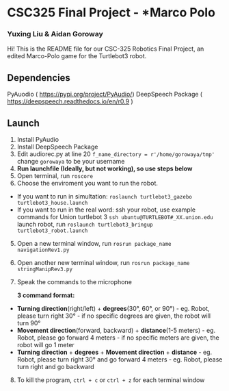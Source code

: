 ﻿# CSC325 Final Project - *Marco Polo
### Yuxing Liu & Aidan Goroway


Hi! This is the README file for our CSC-325 Robotics Final Project, an edited Marco-Polo game for the Turtlebot3 robot. 

## Dependencies
PyAuodio ( https://pypi.org/project/PyAudio/)
DeepSpeech Package ( https://deepspeech.readthedocs.io/en/r0.9 )


## Launch

 1. Install PyAudio
 2. Install DeepSpeech Package
 3. Edit audiorec.py at line 20
`f_name_directory = r'/home/gorowaya/tmp'`
change `gorowaya` to be your username
 3. **Run launchfile (Ideally, but not working), so use steps below**
 4. Open terminal, run 
`roscore`
 4. Choose the enviroment you want to run the robot. 
- If you want to run in simultation:
	`roslaunch turtlebot3_gazebo turtlebot3_house.launch`
- If you want to run in the real word:
	ssh your robot, use example commands for Union turtlebot 3
`ssh ubuntu@TURTLEBOT#_XX.union.edu`
	launch robot, run
`roslaunch turtlebot3_bringup turtlebot3_robot.launch`
 5. Open a new terminal window, run 
`rosrun package_name navigationRev1.py`
6. Open another new terminal window, run
`rosrun package_name stringManipRev3.py`
7. Speak the commands to the microphone
	
	**3 command format:**
- **Turning direction**(right/left) + **degrees**(30°, 60°, or 90°)
        -   eg. Robot, please turn right 30°
        -   if no specific degrees are given, the robot will turn 90° 
- **Movement direction**(forward, backward) + **distance**(1-5 meters)
        -   eg. Robot, please go forward 4 meters
        -   if no specific meters are given, the robot will go 1 meter
 - **Turning direction** + **degrees** + **Movement direction** + **distance**
        -   eg. Robot, please turn right 30° and go forward 4 meters
        -   eg. Robot, please turn right and go backward

8. To kill the program, `ctrl + c` or `ctrl + z` for each terminal window




